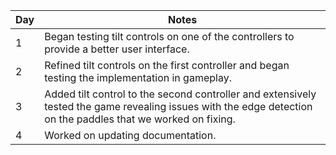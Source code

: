 |Day|Notes|
|-|-|
|1| Began testing tilt controls on one of the controllers to provide a better user interface.|
|2| Refined tilt controls on the first controller and began testing the implementation in gameplay.|
|3| Added tilt control to the second controller and extensively tested the game revealing issues with the edge detection on the paddles that we worked on fixing.|
|4| Worked on updating documentation.|
